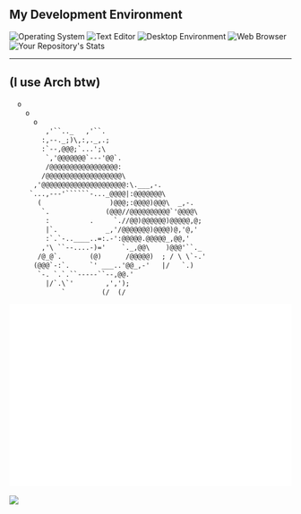 ## My Development Environment
![Operating System](https://img.shields.io/static/v1?label=OS&message=Arch%20Linux%20&?style=flat&logo=linux)
![Text Editor](https://img.shields.io/static/v1?label=Text%20Editor&message=VSCode&?style=flat&logo=code)
![Desktop Environment](https://img.shields.io/static/v1?label=DE&message=gnome&color=blue&?style=flat&logo=gnome)
![Web Browser](https://img.shields.io/static/v1?label=Browser&message=Firefox&color=orange&?style=flat&logo=firefox)
![Your Repository's Stats](https://github-readme-stats.vercel.app/api/top-langs/?username=Thubs&theme=blue-green)
______________
(I use Arch btw)
 ---------------
      o
        o
          o 
             ,'``.._   ,'``.
            :,--._;)\,:,._,.;
            :`--,@@@;`...';\
             `,'@@@@@@@`---'@@`.
             /@@@@@@@@@@@@@@@@@:
            /@@@@@@@@@@@@@@@@@@@\
          ,'@@@@@@@@@@@@@@@@@@@@@:\.___,-.
         `...,---'``````-..._@@@@|:@@@@@@@\
           (                 )@@@;:@@@@)@@@\  _,-.
            `.              (@@@//@@@@@@@@@@`'@@@@\
             :          .     `.//@@)@@@@@@)@@@@@,@;
             |`.            _,'/@@@@@@@)@@@@)@,'@,'
             :`.`-..____..=:.-':@@@@@.@@@@@_,@@,'
            ,'\ ``--....-)='    `._,@@\    )@@@'``._
           /@_@`.       (@)      /@@@@@)  ; / \ \`-.'
          (@@@`-:`.     `' ___..'@@_,-'   |/   `.)
           `-. `.`.``-----``--,@@.'
             |/`.\`'        ,',');
                 `         (/  (/


![Metrics](/metrics.plugin.isocalendar.fullyear.svg)

![](https://komarev.com/ghpvc/?username=Thubs&style=flat&color=lightgrey)
